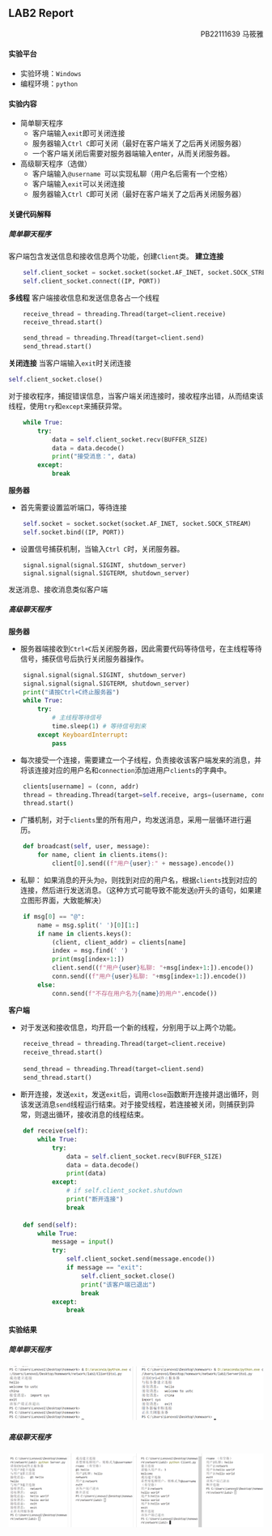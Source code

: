 ## LAB2 Report
<p align="right">PB22111639 马筱雅</p>

#### 实验平台
- 实验环境：`Windows`
- 编程环境：`python`
#### 实验内容
- 简单聊天程序
    - 客户端输入`exit`即可关闭连接
    - 服务器输入`Ctrl C`即可关闭（最好在客户端关了之后再关闭服务器）
    - 一个客户端关闭后需要对服务器端输入enter，从而关闭服务器。
- 高级聊天程序（选做）
    - 客户端输入`@username `可以实现私聊（用户名后需有一个空格）
    - 客户端输入`exit`可以关闭连接
    - 服务器输入`Ctrl C`即可关闭（最好在客户端关了之后再关闭服务器）

#### 关键代码解释
##### 简单聊天程序
客户端包含发送信息和接收信息两个功能，创建`Client`类。
**建立连接**
```python
    self.client_socket = socket.socket(socket.AF_INET, socket.SOCK_STREAM)
    self.client_socket.connect((IP, PORT))
```

**多线程**
客户端接收信息和发送信息各占一个线程

```python
    receive_thread = threading.Thread(target=client.receive)
    receive_thread.start()
```

```python
    send_thread = threading.Thread(target=client.send)
    send_thread.start()
```

**关闭连接**
当客户端输入`exit`时关闭连接
```python
self.client_socket.close()
```
对于接收程序，捕捉错误信息，当客户端关闭连接时，接收程序出错，从而结束该线程，使用`try`和`except`来捕获异常。
```python
    while True:
        try:
            data = self.client_socket.recv(BUFFER_SIZE)
            data = data.decode()
            print("接受消息：", data)
        except:
            break
```

**服务器**
- 首先需要设置监听端口，等待连接
```python
    self.socket = socket.socket(socket.AF_INET, socket.SOCK_STREAM)
    self.socket.bind((IP, PORT))
```
- 设置信号捕获机制，当输入`Ctrl C`时，关闭服务器。
```
    signal.signal(signal.SIGINT, shutdown_server)
    signal.signal(signal.SIGTERM, shutdown_server)
```
发送消息、接收消息类似客户端
##### 高级聊天程序
**服务器**
- 服务器端接收到`Ctrl+C`后关闭服务器，因此需要代码等待信号，在主线程等待信号，捕获信号后执行关闭服务器操作。
```python
    signal.signal(signal.SIGINT, shutdown_server)
    signal.signal(signal.SIGTERM, shutdown_server)
    print("请按Ctrl+C终止服务器")
    while True:
        try:
            # 主线程等待信号
            time.sleep(1) # 等待信号到来
        except KeyboardInterrupt:
            pass
```
- 每次接受一个连接，需要建立一个子线程，负责接收该客户端发来的消息，并将该连接对应的用户名和`connection`添加进用户`clients`的字典中。
```python
    clients[username] = (conn, addr)
    thread = threading.Thread(target=self.receive, args=(username, conn, addr))
    thread.start()
```
- 广播机制，对于`clients`里的所有用户，均发送消息，采用一层循环进行遍历。
```python
    def broadcast(self, user, message):
        for name, client in clients.items():
            client[0].send((f"用户{user}:" + message).encode())
```
- 私聊： 如果消息的开头为`@`，则找到对应的用户名，根据`clients`找到对应的连接，然后进行发送消息。（这种方式可能导致不能发送`@`开头的语句，如果建立图形界面，大致能解决）
```python
    if msg[0] == "@":
        name = msg.split(' ')[0][1:]
        if name in clients.keys():
            (client, client_addr) = clients[name]
            index = msg.find(' ')
            print(msg[index+1:])
            client.send((f"用户{user}私聊: "+msg[index+1:]).encode())
            conn.send((f"用户{user}私聊: "+msg[index+1:]).encode())
        else:
            conn.send(f"不存在用户名为{name}的用户".encode())
```

**客户端**
- 对于发送和接收信息，均开启一个新的线程，分别用于以上两个功能。
```python
    receive_thread = threading.Thread(target=client.receive)
    receive_thread.start()

    send_thread = threading.Thread(target=client.send)
    send_thread.start()
```
- 断开连接，发送`exit`，发送`exit`后，调用`close`函数断开连接并退出循环，则该发送消息`send`线程运行结束。对于接受线程，若连接被关闭，则捕获到异常，则退出循环，接收消息的线程结束。
```python
    def receive(self):
        while True:
            try:
                data = self.client_socket.recv(BUFFER_SIZE)
                data = data.decode()
                print(data)
            except:
                # if self.client_socket.shutdown
                print("断开连接")
                break
    
    def send(self):
        while True:
            message = input()
            try:
                self.client_socket.send(message.encode())
                if message == "exit":
                    self.client_socket.close()
                    print("该客户端已退出")
                    break
            except:
                break
```



#### 实验结果
##### 简单聊天程序
![alt text](image-1.png)
##### 高级聊天程序
![alt text](image.png)
